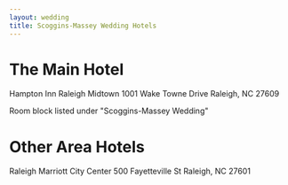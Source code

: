 ```yaml
---
layout: wedding
title: Scoggins-Massey Wedding Hotels
---
```


# The Main Hotel

Hampton Inn Raleigh Midtown
1001 Wake Towne Drive
Raleigh, NC 27609

Room block listed under "Scoggins-Massey Wedding"

# Other Area Hotels

Raleigh Marriott City Center
500 Fayetteville St
Raleigh, NC 27601
